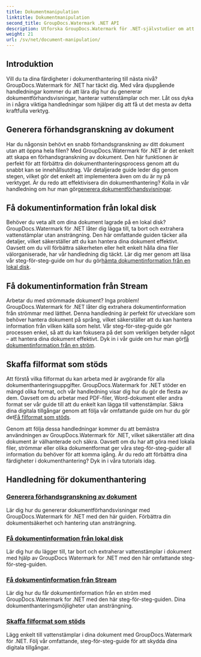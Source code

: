 ```yaml
---
title: Dokumentmanipulation
linktitle: Dokumentmanipulation
second_title: GroupDocs.Watermark .NET API
description: Utforska GroupDocs.Watermark för .NET-självstudier om att generera dokumentförhandsvisningar och hantera vattenstämplar. Förbättra dokumentsäkerhet och hantering.
weight: 21
url: /sv/net/document-manipulation/
---
```

## Introduktion

Vill du ta dina färdigheter i dokumenthantering till nästa nivå? GroupDocs.Watermark för .NET har täckt dig. Med våra djupgående handledningar kommer du att lära dig hur du genererar dokumentförhandsvisningar, hanterar vattenstämplar och mer. Låt oss dyka in i några viktiga handledningar som hjälper dig att få ut det mesta av detta kraftfulla verktyg.


## Generera förhandsgranskning av dokument
 Har du någonsin behövt en snabb förhandsgranskning av ditt dokument utan att öppna hela filen? Med GroupDocs.Watermark för .NET är det enkelt att skapa en förhandsgranskning av dokument. Den här funktionen är perfekt för att förbättra din dokumenthanteringsprocess genom att du snabbt kan se innehållsutdrag. Vår detaljerade guide leder dig genom stegen, vilket gör det enkelt att implementera även om du är ny på verktyget. Är du redo att effektivisera din dokumenthantering? Kolla in vår handledning om hur man gör[generera dokumentförhandsvisningar](./generate-document-preview/).

## Få dokumentinformation från lokal disk
Behöver du veta allt om dina dokument lagrade på en lokal disk? GroupDocs.Watermark för .NET låter dig lägga till, ta bort och extrahera vattenstämplar utan ansträngning. Den här omfattande guiden täcker alla detaljer, vilket säkerställer att du kan hantera dina dokument effektivt. Oavsett om du vill förbättra säkerheten eller helt enkelt hålla dina filer välorganiserade, har vår handledning dig täckt. Lär dig mer genom att läsa vår steg-för-steg-guide om hur du gör[hämta dokumentinformation från en lokal disk](./get-document-info-local-disk/).

## Få dokumentinformation från Stream
 Arbetar du med strömmade dokument? Inga problem! GroupDocs.Watermark för .NET låter dig extrahera dokumentinformation från strömmar med lätthet. Denna handledning är perfekt för utvecklare som behöver hantera dokument på språng, vilket säkerställer att du kan hantera information från vilken källa som helst. Vår steg-för-steg-guide gör processen enkel, så att du kan fokusera på det som verkligen betyder något – att hantera dina dokument effektivt. Dyk in i vår guide om hur man gör[få dokumentinformation från en ström](./get-document-info-stream/).

## Skaffa filformat som stöds
 Att förstå vilka filformat du kan arbeta med är avgörande för alla dokumenthanteringsuppgifter. GroupDocs.Watermark for .NET stöder en mängd olika format, och vår handledning visar dig hur du gör de flesta av dem. Oavsett om du arbetar med PDF-filer, Word-dokument eller andra format ser vår guide till att du enkelt kan lägga till vattenstämplar. Säkra dina digitala tillgångar genom att följa vår omfattande guide om hur du gör det[Få filformat som stöds](./get-supported-file-formats/).

Genom att följa dessa handledningar kommer du att bemästra användningen av GroupDocs.Watermark för .NET, vilket säkerställer att dina dokument är välhanterade och säkra. Oavsett om du har att göra med lokala filer, strömmar eller olika dokumentformat ger våra steg-för-steg-guider all information du behöver för att komma igång. Är du redo att förbättra dina färdigheter i dokumenthantering? Dyk in i våra tutorials idag.
## Handledning för dokumenthantering
### [Generera förhandsgranskning av dokument](./generate-document-preview/)
Lär dig hur du genererar dokumentförhandsvisningar med GroupDocs.Watermark för .NET med den här guiden. Förbättra din dokumentsäkerhet och hantering utan ansträngning.
### [Få dokumentinformation från lokal disk](./get-document-info-local-disk/)
Lär dig hur du lägger till, tar bort och extraherar vattenstämplar i dokument med hjälp av GroupDocs Watermark for .NET med den här omfattande steg-för-steg-guiden.
### [Få dokumentinformation från Stream](./get-document-info-stream/)
Lär dig hur du får dokumentinformation från en ström med GroupDocs.Watermark for .NET med den här steg-för-steg-guiden. Dina dokumenthanteringsmöjligheter utan ansträngning.
### [Skaffa filformat som stöds](./get-supported-file-formats/)
Lägg enkelt till vattenstämplar i dina dokument med GroupDocs.Watermark för .NET. Följ vår omfattande, steg-för-steg-guide för att skydda dina digitala tillgångar.